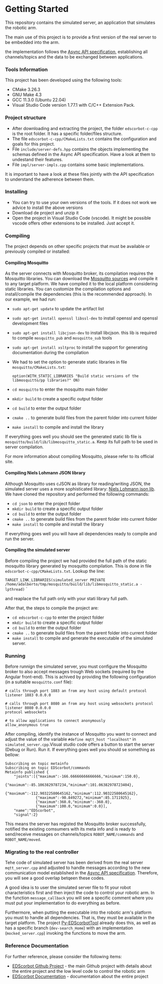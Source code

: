 # Getting Started
This repository contains the simulated server, an application that simulates the robotic arm.

The main use of this project is to provide a first version of the real server to be embedded into the arm. 

the implementation follows the [Async API specification](https://app.swaggerhub.com/apis-docs/ADALBERTOCAJUEIRO_1/ed-scorbot_async/1.0.0), establishing all channels/topics and the data to be exchanged between applications.

### Tools Information
This project has been developed using the following tools:
* CMake 3.26.3
* GNU Make 4.3
* GCC 11.3.0 (Ubuntu 22.04) 
* Visual Studio Code version 1.77.1 with C/C++ Extension Pack.  

### Project structure
* After downloading and extracting the project, the folder `edscorbot-c-cpp` is the root folder. It has a specific folder/files structure.
* The file `edscorbot-c-cpp/CMakeLists.txt` contains the configuration and goals for this project.
* File `include/server-defs.hpp` contains the objects implementing the schemas defined in the Async API specification. Have a look at them to undestand their features. 
* File `impl/server-impls.cpp` contains some basic implementations.

It is important to have a look at these files jointly with the API specification to understand the adherence between them.

### Installing
* You can try to use your own versions of the tools. If it does not work we advice to install the above versions
* Download de project and unzip it
* Open the project in Visual Studio Code (vscode). It might be possible vscode offers other extensions to be installed. Just accept it.


### Compiling
The project depends on other specific projects that must be available or previously compiled or installed:

#### Compiling Mosquitto
As the server connects with Mosquitto broker, its compilation requires the Mosquitto libraries. You can download the [Mosquitto sources](https://github.com/eclipse/mosquitto) and compile it to any target platform. We have compiled it to the local platform considering static libraries. You can customize the compilation options and install/compile the dependencies (this is the recommended approach). In our example, we had run:
* `sudo apt-get update` to update the artifact list  
* `sudo apt-get install openssl libssl-dev` to install openssl and openssl development files
* `sudo apt-get install libcjson-dev` to install libcjson. this lib is required to compile `mosquitto_pub` and `mosquitto_sub` tools 
* `sudo apt-get install xsltproc` to install the support for generating documentation during the compilation
* We had to set the option to generate static libraries in file `mosquitto/CMakeLists.txt`: 
    
    `option(WITH_STATIC_LIBRARIES "Build static versions of the libmosquitto/pp libraries?" ON)`

* `cd mosquitto` to enter the mosquitto main folder
* `mkdir build` to create a specific output folder
* `cd build` to enter the output folder
* `cmake ..` to generate build files from the parent folder into current folder
* `make install` to compile and install the library

If everything goes well you should see the generated static lib file is `mosquitto/build/lib/libmosquitto_static.a`. Keep its full path to be used in server compilation.

For more information about compiling Mosquitto, please refer to its official site.

#### Compiling Niels Lohmann JSON library
Although Mosquitto uses cJSON as library for reading/writing JSON, the simulated server uses a more sophisticated library: [Niels Lohmann json lib](https://github.com/nlohmann/json.git). We have cloned the repository and performed the following commands:

* `cd json` to enter the project folder
* `mkdir build` to create a specific output folder
* `cd build` to enter the output folder
* `cmake ..` to generate build files from the parent folder into current folder
* `make install` to compile and install the library

If everything goes well you will have all dependencies ready to compile and run the server.

#### Compiling the simulated server
Before compiling the project we had provided the full path of the static mosquitto library generated by mosquitto compilation. This is done in file `edscorbot-c-cpp/CMakeLists.txt`. Lookup the line:

`TARGET_LINK_LIBRARIES(simulated_server PRIVATE  /home/adalberto/tmp/mosquitto/build/lib/libmosquitto_static.a -lpthread)`
`

and reaplace the full path only with your stati library full path.

After that, the steps to compile the project are:
* `cd edscorbot-c-cpp` to enter the project folder
* `mkdir build` to create a specific output folder
* `cd build` to enter the output folder
* `cmake ..` to generate build files from the parent folder into current folder
* `make install` to compile and generate the executable of the simulated server.

### Running 
Before runnign the simulated server, you must configure the Mosquitto broker to also accept messages trough Web sockets (required by the Angular front-end). This is achived by providing the following configuration (in a suitable `mosquitto.conf` file):

```
# calls through port 1883 an from any host using default protocol
listener 1883 0.0.0.0 

# calls through port 8080 an from any host using websockets protocol
listener 8080 0.0.0.0
protocol websockets

# to allow applications to connect anonymously
allow_anonymous true
```

After compiling, identify the instance of Mosquitto you want to connect and adjust the value of the variable `#define mqtt_host "localhost"` in `simulated_server.cpp`.Visual studio code offers a button to start the server (Debug or Run). Run it. If everything goes well you should se something as bellow:


```
Subscribing on topic metainfo
Subscribing on topic EDScorbot/commands
Metainfo published {
    "joints":[{"maximum":-166.66666666666666,"minimum":150.0},
              {"maximum":-85.1063829787234,"minimum":101.06382978723404},
              {"maximum":-112.90322580645162,"minimum":112.90322580645162},
              {"maximum":-90.849272,"minimum":85.1711925},
              {"maximum":360.0,"minimum":-360.0},
              {"maximum":100.0,"minimum":0.0}],
    "name":"EDScorbot",
    "signal":2}
```    

This means the server has registed the Mosquitto broker successfully, notified the existing comsumers with its meta info and is ready to send/receive messages on channels/topics `ROBOT_NAME/commands` and `ROBOT_NAME/moved`.

### Migrating to the real controller
Tehe code of simulated server has been derived from the real server `mqtt_server.cpp` and adjusted to handle messages according to the new communication model established in the [Async API specification](https://app.swaggerhub.com/apis-docs/ADALBERTOCAJUEIRO_1/ed-scorbot_async/1.0.0). Therefore, you will see a good overlap betqeen these codes. 

A good idea is to user the simulated server file to fit your robot characteristics first and then inject the code to control your robotic arm. In the function `message_callback` you will see a specific comment where you must put your implementation to do everything as before. 

Furthermore, when putting the executable into the robotic arm's platform you must to handle all dependencies. That is, they must be available in the target platform. The project [Py-EDScorbotTool](https://github.com/RTC-research-group/Py-EDScorbotTool) already does this, as well as has a specific branch (`dev-search_Home`) with an implementation (`mocked_server.cpp`) invoking the functions to move the arm.

### Reference Documentation
For further reference, please consider the following items:
* [EDScorbot Github Project](https://github.com/RTC-research-group/Py-EDScorbotTool) - the main Github project with details about the entire project and the low level code to control the robotic arm
* [EDScorbot Documentation](https://py-edscorbottool.readthedocs.io/en/latest/) - documentation about the entire project
